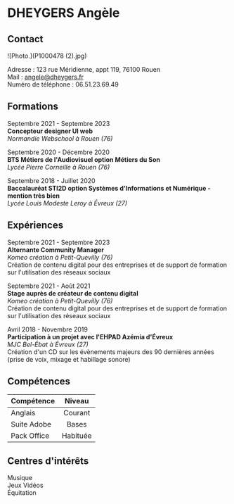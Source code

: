 # **DHEYGERS Angèle**

## Contact

![Photo.](P1000478 (2).jpg)

Adresse : 123 rue Méridienne, appt 119, 76100 Rouen  
Mail : angele@dheygers.fr  
Numéro de téléphone : 06.51.23.69.49

## Formations

Septembre 2021 - Septembre 2023   
**Concepteur designer UI web**  
*Normandie Webschool à Rouen (76)*

Septembre 2020 - Décembre 2020  
**BTS Métiers de l'Audiovisuel option Métiers du Son**  
*Lycée Pierre Corneille à Rouen (76)*

Septembre 2018 - Juillet 2020  
**Baccalauréat STI2D option Systèmes d'Informations et Numérique - mention très bien**  
*Lycée Louis Modeste Leroy à Évreux (27)*

## Expériences

Septembre 2021 - Septembre 2023  
**Alternante Community Manager**  
*Komeo création à Petit-Quevilly (76)*  
Création de contenu digital pour des entreprises et de support de formation sur l'utilisation des réseaux sociaux

Septembre 2021 - Août 2021  
**Stage auprès de créateur de contenu digital**  
*Komeo création à Petit-Quevilly (76)*  
Création de contenu digital pour des entreprises et de support de formation sur l'utilisation des réseaux sociaux

Avril 2018 - Novembre 2019  
**Participation à un projet avec l'EHPAD Azémia d'Évreux**  
*MJC Bel-Ébat à Évreux (27)*  
Création d'un CD sur les évènements majeurs des 90 dernières années (prise de voix, mixage et habillage sonore)

## Compétences

| **Compétence**| **Niveau**    |
| ------------- |:-------------:|
| Anglais       | Courant       |
| Suite Adobe   | Bases         |
| Pack Office   | Habituée      |

## Centres d'intérêts

Musique  
Jeux Vidéos  
Équitation  